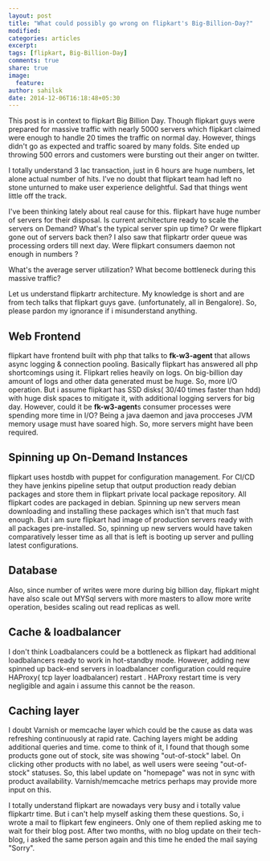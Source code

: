 ```yaml
---
layout: post
title: "What could possibly go wrong on flipkart's Big-Billion-Day?"
modified:
categories: articles
excerpt: 
tags: [flipkart, Big-Billion-Day]
comments: true
share: true
image:
  feature:
author: sahilsk
date: 2014-12-06T16:18:48+05:30
---
```


This post is in context to flipkart Big Billion Day. Though flipkart guys were prepared for massive traffic with nearly 5000 servers which flipkart claimed were enough to handle 20 times the traffic on normal day. However, things didn't go as expected and traffic soared by many folds. Site ended up throwing 500 errors and customers were bursting out their anger on twitter.

I totally understand 3 lac transaction, just in 6 hours are huge numbers, let alone actual number of hits. I've no doubt that flipkart team had left no stone unturned to make user experience delightful. Sad that things went little off the track.

I've been thinking lately about real cause for this. flipkart have huge number of servers for their disposal. 
Is current architecture ready to scale the servers on Demand? What's the typical server spin up time? Or were flipkart gone out of servers back then? 
I also saw that flipkartr order queue was processing orders till next day. Were flipkart consumers daemon not enough in numbers ?

What's the average server utilization? What become bottleneck during this massive traffic? 

Let us understand flipkartr architecture. My knowledge is short and are from tech talks that flipkart guys gave. (unfortunately, all in Bengalore). So, please pardon my ignorance if i misunderstand anything.

Web Frontend
-------------------------------------

flipkart have frontend built with php that talks to **fk-w3-agent** that allows async logging & connection pooling. Basically flipkart has answered all php shortcomings using it.
Flipkart relies heavily on logs. On big-billion day amount of logs and other data generated must be huge. So, more I/O operation. But i assume flipkart has SSD disks( 30/40 times faster than hdd) with huge disk spaces to mitigate it, with additional logging servers for big day. However, could it be **fk-w3-agent**s consumer processes were spending more time in I/O? Being a java daemon and java procceses JVM memory usage must have soared high. So, more servers might have been required.

Spinning up On-Demand Instances
-------------------------------------

flipkart uses hostdb with puppet for configuration management. For CI/CD they have jenkins pipeline setup that output production ready debian packages and store them in flipkart private local package repository. All flipkart codes are packaged in debian. Spinning up new servers mean downloading and installing these packages which isn't that much fast enough. But i am sure flipkart had image of production servers ready with all packages pre-installed. So, spinning up new servers would have taken comparatively lesser time as all that is left is booting up server and pulling latest configurations.

Database   
-------------------------------------

Also, since number of writes were more during big billion day, flipkart might have also scale out MYSql servers with more masters to allow more write operation, besides scaling out read replicas as well.

Cache & loadbalancer  
-------------------------------------

I don't think Loadbalancers could be a bottleneck as flipkart had additional loadbalancers ready to work in hot-standby mode. However, adding new spinned up back-end servers in loadbalancer configuration could require HAProxy( tcp layer loadbalancer) restart . HAProxy restart time is very negligible and again i assume this cannot be the reason.

Caching layer
-------------------------------------

I doubt Varnish or memcache layer which could be the cause as data was refreshing continuously at rapid rate. Caching layers might be adding additional queries and time.
come to think of it, I found that though some products gone out of stock, site was  showing "out-of-stock" label. On clicking other products with no label, as well users were seeing "out-of-stock" statuses. So, this label update on "homepage" was not in sync with product availability.
Varnish/memcache metrics perhaps may provide more input on this. 

I totally understand flipkart are nowadays very busy and i totally value flipkartr time. But i can't help myself asking them these questions. So, i wrote a mail to flipkart few engineers. Only one of them replied asking me to wait for their blog post. After two months, with no blog update on their tech-blog, i asked the same person again and this time he ended the mail saying "Sorry".